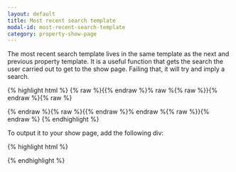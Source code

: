 ```yaml
---
layout: default
title: Most recent search template
modal-id: most-recent-search-template
category: property-show-page
---
```

The most recent search template lives in the same template as the next and previous property template. It is a useful function that gets the search the user carried out to get to the show page. Failing that, it will try and imply a search.

{% highlight html %}
{% raw %}{{% endraw %}% raw %{% raw %}}{% endraw %}{% raw %}
 <script id="most_recent_search_template" type="text/liquid">
  <div class="col-8"><a class="back" href="{{search.link}}">Back to search results </a></div>
 </script>
{% endraw %}{% raw %}{{% endraw %}% endraw %{% raw %}}{% endraw %}
{% endhighlight %}

To output it to your show page, add the following div:

{% highlight html %}
<div id="most_recent_search_view"></div>
{% endhighlight %}